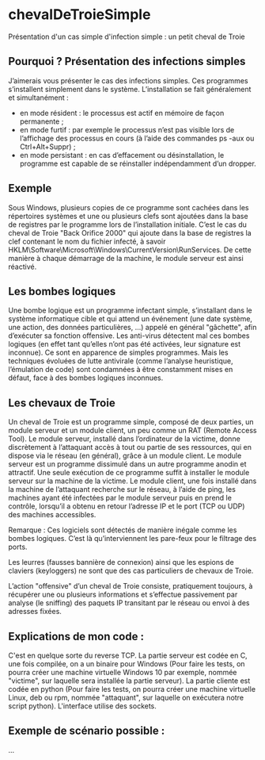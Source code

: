 # chevalDeTroieSimple
Présentation d'un cas simple d'infection simple : un petit cheval de Troie

## Pourquoi ? Présentation des infections simples
J’aimerais vous présenter le cas des infections simples.
Ces programmes s’installent simplement dans le système.
L’installation se fait généralement et simultanément :
- en mode résident : le processus est actif en mémoire de façon permanente ;
- en mode furtif : par exemple le processus n’est pas visible lors de l’affichage des processus en cours (à l’aide des commandes ps -aux ou Ctrl+Alt+Suppr) ;
- en mode persistant : en cas d’effacement ou désinstallation, le programme est capable de se réinstaller indépendamment d’un dropper.

## Exemple
Sous Windows, plusieurs copies de ce programme sont cachées dans les répertoires systèmes et une ou plusieurs clefs sont ajoutées dans la base de registres par le programme lors de l’installation initiale.
C’est le cas du cheval de Troie "Back Orifice 2000" qui ajoute dans la base de registres la clef contenant le nom du fichier infecté, à savoir HKLM\Software\Microsoft\Windows\CurrentVersion\RunServices.
De cette manière à chaque démarrage de la machine, le module serveur est ainsi réactivé.

## Les bombes logiques
Une bombe logique est un programme infectant simple, s’installant dans le système informatique cible et qui attend un événement (une date système, une action, des données particulières, …) appelé en général "gâchette", afin d’exécuter sa fonction offensive.
Les anti-virus détectent mal ces bombes logiques (en effet tant qu’elles n’ont pas été activées, leur signature est inconnue).
Ce sont en apparence de simples programmes. Mais les techniques évoluées de lutte antivirale (comme l’analyse heuristique, l’émulation de code) sont condamnées à être constamment mises en défaut, face à des bombes logiques inconnues.

## Les chevaux de Troie
Un cheval de Troie est un programme simple, composé de deux parties, un module serveur et un module client, un peu comme un RAT (Remote Access Tool). Le module serveur, installé dans l’ordinateur de la victime, donne discrètement à l’attaquant accès à tout ou partie de ses ressources, qui en dispose via le réseau (en général), grâce à un module client. 
Le module serveur est un programme dissimulé dans un autre programme anodin et attractif. Une seule exécution de ce programme suffit à installer le module serveur sur la machine de la victime.
Le module client, une fois installé dans la machine de l’attaquant recherche sur le réseau, à l’aide de ping, les machines ayant été infectées par le module serveur puis en prend le contrôle, lorsqu’il a obtenu en retour l’adresse IP et le port (TCP ou UDP) des machines accessibles.

Remarque : 
Ces logiciels sont détectés de manière inégale comme les bombes logiques.
C’est là qu’interviennent les pare-feux pour le filtrage des ports.

Les leurres (fausses bannière de connexion) ainsi que les espions de claviers (keyloggers) ne sont que des cas particuliers de chevaux de Troie.

L’action "offensive" d’un cheval de Troie consiste, pratiquement toujours, à récupérer une ou plusieurs informations et s’effectue passivement par analyse (le sniffing) des paquets IP transitant par le réseau ou envoi à des adresses fixées.

## Explications de mon code : 
C'est en quelque sorte du reverse TCP.
La partie serveur est codée en C, une fois compilée, on a un binaire pour Windows (Pour faire les tests, on pourra créer une machine virtuelle Windows 10 par exemple, nommée "victime", sur laquelle sera installée la partie serveur).
La partie cliente est codée en python (Pour faire les tests, on pourra créer une machine virtuelle Linux, deb ou rpm, nommée "attaquant", sur laquelle on exécutera notre script python).
L'interface utilise des sockets.

## Exemple de scénario possible :
...
